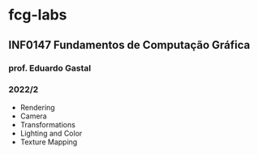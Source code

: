 # fcg-labs

## INF0147 Fundamentos de Computação Gráfica
### prof. Eduardo Gastal

### 2022/2


- Rendering
- Camera
- Transformations
- Lighting and Color
- Texture Mapping